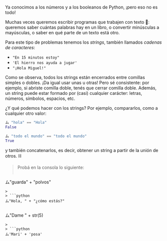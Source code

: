 Ya conocimos a los números y a los booleanos de Python, ¡pero eso no es todo!

Muchas veces queremos escribir programas que trabajen con texto :page_facing_up:: queremos saber cuántas palabras hay en un libro, o convertir minúsculas a mayúsculas, o saber en qué parte de un texto está otro.

Para este tipo de problemas tenemos los _strings_, también llamados _cadenas de caracteres_:

* `"En 15 minutos estoy"`
* `'El hierro nos ayuda a jugar'`
* `"¡Hola Miguel!"`

Como se observa, todos los strings están encerrados entre comillas simples o dobles. ¡Da igual usar unas u otras! Pero sé consistente: por ejemplo, si abriste comilla doble, tenés que cerrar comilla doble. Además, un string puede estar formado por (casi) cualquier carácter: letras, números, símbolos, espacios, etc.

¿Y qué podemos hacer con los strings? Por ejemplo, compararlos, como a cualquier otro valor:

```python
ム "hola" == "Hola"
False

ム "todo el mundo" == "todo el mundo"
True
```

y también concatenarlos, es decir, obtener un string a partir de la unión de otros. :chains:

> Probá en la consola lo siguiente:
>
> ```python
ム"guarda" + "polvos"
```
>
> ```python
ム"Hola, " + "¿cómo estás?"
```
>
> ```python
ム"Dame " + str(5)
```
>
> ```python
ム'Mari' + 'posa'
```